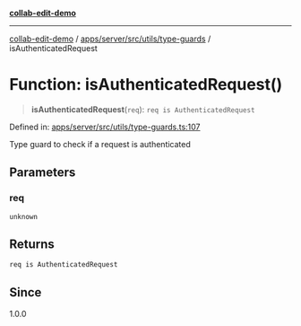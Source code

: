 [**collab-edit-demo**](../../../../../../README.md)

***

[collab-edit-demo](../../../../../../README.md) / [apps/server/src/utils/type-guards](../README.md) / isAuthenticatedRequest

# Function: isAuthenticatedRequest()

> **isAuthenticatedRequest**(`req`): `req is AuthenticatedRequest`

Defined in: [apps/server/src/utils/type-guards.ts:107](https://github.com/austyle-io/pub-sub-demo/blob/00b2f1e9b947d5e964db5c3be9502513c4374263/apps/server/src/utils/type-guards.ts#L107)

Type guard to check if a request is authenticated

## Parameters

### req

`unknown`

## Returns

`req is AuthenticatedRequest`

## Since

1.0.0

